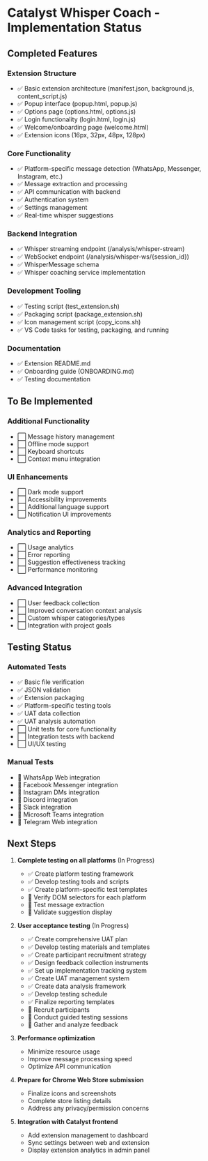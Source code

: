 # Catalyst Whisper Coach - Implementation Status

## Completed Features

### Extension Structure

- ✅ Basic extension architecture (manifest.json, background.js, content_script.js)
- ✅ Popup interface (popup.html, popup.js)
- ✅ Options page (options.html, options.js)
- ✅ Login functionality (login.html, login.js)
- ✅ Welcome/onboarding page (welcome.html)
- ✅ Extension icons (16px, 32px, 48px, 128px)

### Core Functionality

- ✅ Platform-specific message detection (WhatsApp, Messenger, Instagram, etc.)
- ✅ Message extraction and processing
- ✅ API communication with backend
- ✅ Authentication system
- ✅ Settings management
- ✅ Real-time whisper suggestions

### Backend Integration

- ✅ Whisper streaming endpoint (/analysis/whisper-stream)
- ✅ WebSocket endpoint (/analysis/whisper-ws/{session_id})
- ✅ WhisperMessage schema
- ✅ Whisper coaching service implementation

### Development Tooling

- ✅ Testing script (test_extension.sh)
- ✅ Packaging script (package_extension.sh)
- ✅ Icon management script (copy_icons.sh)
- ✅ VS Code tasks for testing, packaging, and running

### Documentation

- ✅ Extension README.md
- ✅ Onboarding guide (ONBOARDING.md)
- ✅ Testing documentation

## To Be Implemented

### Additional Functionality

- ⬜ Message history management
- ⬜ Offline mode support
- ⬜ Keyboard shortcuts
- ⬜ Context menu integration

### UI Enhancements

- ⬜ Dark mode support
- ⬜ Accessibility improvements
- ⬜ Additional language support
- ⬜ Notification UI improvements

### Analytics and Reporting

- ⬜ Usage analytics
- ⬜ Error reporting
- ⬜ Suggestion effectiveness tracking
- ⬜ Performance monitoring

### Advanced Integration

- ⬜ User feedback collection
- ⬜ Improved conversation context analysis
- ⬜ Custom whisper categories/types
- ⬜ Integration with project goals

## Testing Status

### Automated Tests

- ✅ Basic file verification
- ✅ JSON validation
- ✅ Extension packaging
- ✅ Platform-specific testing tools
- ✅ UAT data collection
- ✅ UAT analysis automation
- ⬜ Unit tests for core functionality
- ⬜ Integration tests with backend
- ⬜ UI/UX testing

### Manual Tests

- 🔄 WhatsApp Web integration
- 🔄 Facebook Messenger integration
- 🔄 Instagram DMs integration
- 🔄 Discord integration
- 🔄 Slack integration
- 🔄 Microsoft Teams integration
- 🔄 Telegram Web integration

## Next Steps

1. **Complete testing on all platforms** (In Progress)
   - ✅ Create platform testing framework
   - ✅ Develop testing tools and scripts
   - ✅ Create platform-specific test templates
   - 🔄 Verify DOM selectors for each platform
   - 🔄 Test message extraction
   - 🔄 Validate suggestion display

2. **User acceptance testing** (In Progress)
   - ✅ Create comprehensive UAT plan
   - ✅ Develop testing materials and templates
   - ✅ Create participant recruitment strategy
   - ✅ Design feedback collection instruments
   - ✅ Set up implementation tracking system
   - ✅ Create UAT management system
   - ✅ Create data analysis framework
   - ✅ Develop testing schedule
   - ✅ Finalize reporting templates
   - 🔄 Recruit participants
   - 🔄 Conduct guided testing sessions
   - 🔄 Gather and analyze feedback

3. **Performance optimization**
   - Minimize resource usage
   - Improve message processing speed
   - Optimize API communication

4. **Prepare for Chrome Web Store submission**
   - Finalize icons and screenshots
   - Complete store listing details
   - Address any privacy/permission concerns

5. **Integration with Catalyst frontend**
   - Add extension management to dashboard
   - Sync settings between web and extension
   - Display extension analytics in admin panel
